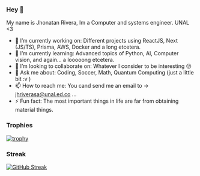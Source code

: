 ### Hey 👋
My name is Jhonatan Rivera, Im a Computer and systems engineer.
UNAL <3 

- 🔭 I’m currently working on: Different projects using ReactJS, Next (JS/TS), Prisma, AWS, Docker and a long etcetera.
- 🌱 I’m currently learning: Advanced topics of Python, AI, Computer vision, and again... a looooong etcetera.
- 👯 I’m looking to collaborate on: Whatever I consider to be interesting 😛
- 💬 Ask me about: Coding, Soccer, Math, Quantum Computing (just a little bit :v ) 
- 📫 How to reach me:  You cand send me an email to -> jhriverasa@unal.ed.co ...
- ⚡ Fun fact: The most important things in life are far from obtaining material things.

### Trophies 
[![trophy](https://github-profile-trophy.vercel.app/?username=jhriverasa&theme=tokyonight&title=MultiLanguage,Repositories,Commits,PullRequest,Stars&row=2&column=3)](https://github.com/ryo-ma/github-profile-trophy)

### Streak
[![GitHub Streak](https://streak-stats.demolab.com?user=jhriverasa&theme=dark&border_radius=2.9)](https://git.io/streak-stats)

